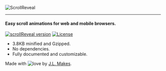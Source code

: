 ![ScrollReveal](http://scrollrevealjs.org/assets/logo.png)

***

#### Easy scroll animations for web and mobile browsers.

[![scrollReveal version](http://img.shields.io/badge/scrollReveal.js-v3.0.0_RC-2d2d2d.svg)](http://scrollrevealjs.org)
[![License](http://img.shields.io/badge/License-MIT-2d2d2d.svg)](http://opensource.org/licenses/MIT)

- 3.8KB minified and Gzipped.
- No dependencies.
- Fully documented and customizable.

Made with ![love](http://i.imgur.com/oXJmdtz.gif) by [J.L. Makes](https://twitter.com/jlmakes).
